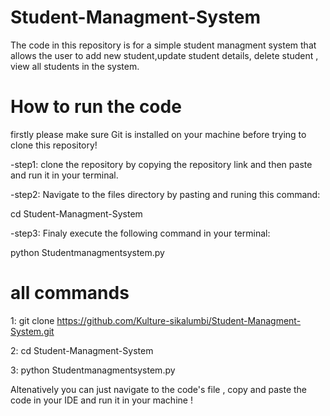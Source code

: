 # Student-Managment-System
The code in this repository is for a simple student managment system that allows the user to add new student,update student details, delete student , view all students in the system.
# How to run the code
firstly please make sure Git is installed on your machine before trying to clone this repository!

-step1: clone the repository by copying the repository  link and then paste and run it in your terminal. 

-step2: Navigate to the files directory by pasting and runing this command:

cd Student-Managment-System 

-step3: Finaly execute the following command in your terminal:

python Studentmanagmentsystem.py
# all commands
1: git clone https://github.com/Kulture-sikalumbi/Student-Managment-System.git

2: cd Student-Managment-System 

3: python Studentmanagmentsystem.py

  Altenatively you can just navigate to the code's file , copy and  paste the code  in your IDE and run it in your machine !



